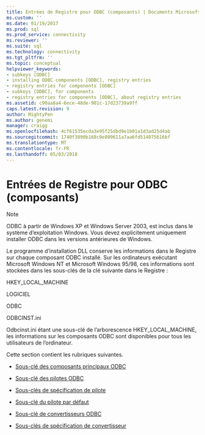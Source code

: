 ```yaml
---
title: Entrées de Registre pour ODBC (composants) | Documents Microsoft
ms.custom: ''
ms.date: 01/19/2017
ms.prod: sql
ms.prod_service: connectivity
ms.reviewer: ''
ms.suite: sql
ms.technology: connectivity
ms.tgt_pltfrm: ''
ms.topic: conceptual
helpviewer_keywords:
- subkeys [ODBC]
- installing ODBC components [ODBC], registry entries
- registry entries for components [ODBC]
- subkeys [ODBC], for components
- registry entries for components [ODBC], about registry entries
ms.assetid: c90aa8a4-6ece-48de-901c-17d23739a9ff
caps.latest.revision: 9
author: MightyPen
ms.author: genemi
manager: craigg
ms.openlocfilehash: 4cf61535ecda3e95f25dbd9e1b01a1d3ad25d4ab
ms.sourcegitcommit: 1740f3090b168c0e809611a7aa6fd514075616bf
ms.translationtype: MT
ms.contentlocale: fr-FR
ms.lasthandoff: 05/03/2018
---
```

# <a name="registry-entries-for-odbc-components"></a>Entrées de Registre pour ODBC (composants)
> [!NOTE]  
>  ODBC à partir de Windows XP et Windows Server 2003, est inclus dans le système d’exploitation Windows. Vous devez explicitement uniquement installer ODBC dans les versions antérieures de Windows.  
  
 Le programme d’installation DLL conserve les informations dans le Registre sur chaque composant ODBC installé. Sur les ordinateurs exécutant Microsoft Windows NT et Microsoft Windows 95/98, ces informations sont stockées dans les sous-clés de la clé suivante dans le Registre :  
  
 HKEY_LOCAL_MACHINE  
  
 LOGICIEL  
  
 ODBC  
  
 ODBCINST.ini  
  
 Odbcinst.ini étant une sous-clé de l’arborescence HKEY_LOCAL_MACHINE, les informations sur les composants ODBC sont disponibles pour tous les utilisateurs de l’ordinateur.  
  
 Cette section contient les rubriques suivantes.  
  
-   [Sous-clé des composants principaux ODBC](../../../odbc/reference/install/odbc-core-subkey.md)  
  
-   [Sous-clé des pilotes ODBC](../../../odbc/reference/install/odbc-drivers-subkey.md)  
  
-   [Sous-clés de spécification de pilote](../../../odbc/reference/install/driver-specification-subkeys.md)  
  
-   [Sous-clé du pilote par défaut](../../../odbc/reference/install/default-driver-subkey.md)  
  
-   [Sous-clé de convertisseurs ODBC](../../../odbc/reference/install/odbc-translators-subkey.md)  
  
-   [Sous-clés de spécification de convertisseur](../../../odbc/reference/install/translator-specification-subkeys.md)
